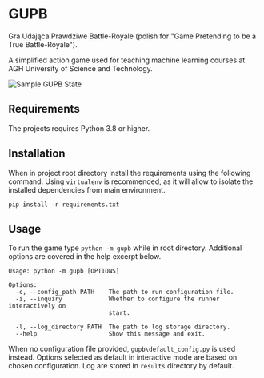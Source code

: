 # GUPB

Gra Udająca Prawdziwe Battle-Royale (polish for "Game Pretending to be a True Battle-Royale").

A simplified action game used for teaching machine learning courses at AGH University of Science and Technology.

![Sample GUPB State](https://github.com/Prpht/GUPB/blob/master/screenshots/gupb_sample_state.png?raw=true)

## Requirements

The projects requires Python 3.8 or higher.

## Installation

When in project root directory install the requirements using the following command.
Using `virtualenv` is recommended, as it will allow to isolate the installed dependencies from main environment.
```
pip install -r requirements.txt
```

## Usage

To run the game type `python -m gupb` while in root directory.
Additional options are covered in the help excerpt below.
```
Usage: python -m gupb [OPTIONS]

Options:
  -c, --config_path PATH    The path to run configuration file.
  -i, --inquiry             Whether to configure the runner interactively on
                            start.

  -l, --log_directory PATH  The path to log storage directory.
  --help                    Show this message and exit.
```
When no configuration file provided, `gupb\default_config.py` is used instead.
Options selected as default in interactive mode are based on chosen configuration.
Log are stored in `results` directory by default.



 